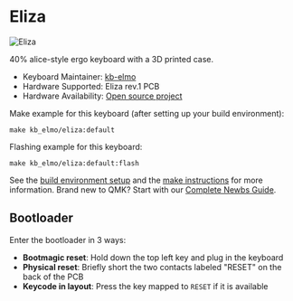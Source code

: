 # Eliza

![Eliza](https://i.imgur.com/OGpPhReh.jpeg)

40% alice-style ergo keyboard with a 3D printed case.

* Keyboard Maintainer: [kb-elmo](https://github.com/kb-elmo)
* Hardware Supported: Eliza rev.1 PCB
* Hardware Availability: [Open source project](https://github.com/kb-elmo/eliza)

Make example for this keyboard (after setting up your build environment):

    make kb_elmo/eliza:default

Flashing example for this keyboard:

    make kb_elmo/eliza:default:flash

See the [build environment setup](https://docs.qmk.fm/#/getting_started_build_tools) and the [make instructions](https://docs.qmk.fm/#/getting_started_make_guide) for more information. Brand new to QMK? Start with our [Complete Newbs Guide](https://docs.qmk.fm/#/newbs).


## Bootloader

Enter the bootloader in 3 ways:

* **Bootmagic reset**: Hold down the top left key and plug in the keyboard
* **Physical reset**: Briefly short the two contacts labeled "RESET" on the back of the PCB
* **Keycode in layout**: Press the key mapped to `RESET` if it is available
